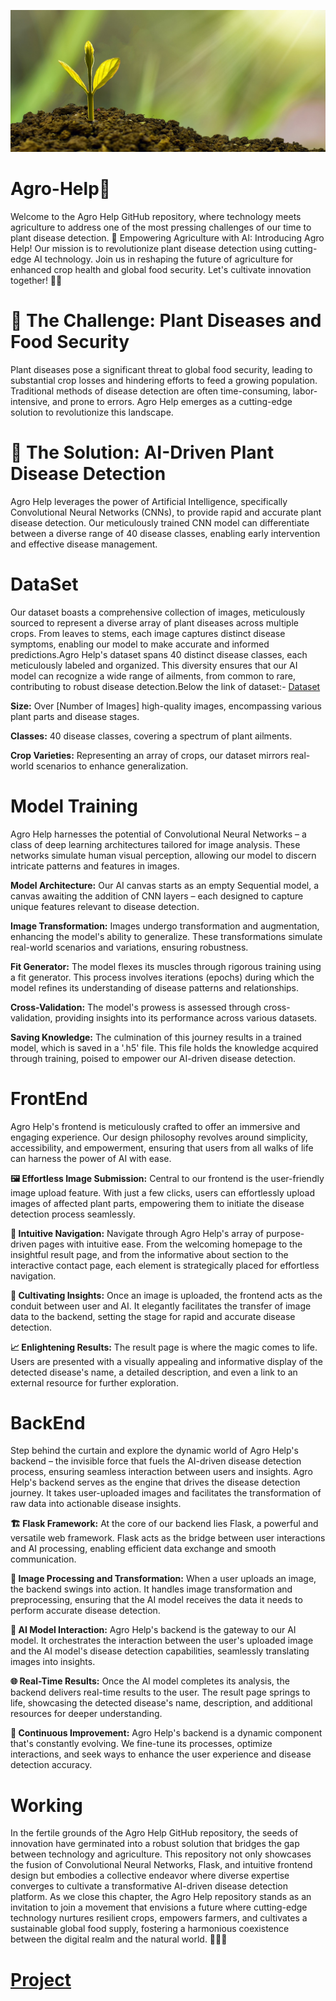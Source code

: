 ![logo](https://github.com/nilachalasahoo/Agro-Help/blob/main/Image/investment-g6aa818fc1_1920.jpg)

# Agro-Help🌱
Welcome to the Agro Help GitHub repository, where technology meets agriculture to address one of the most pressing challenges of our time to plant disease detection.
🌾 Empowering Agriculture with AI: Introducing Agro Help! Our mission is to revolutionize plant disease detection using cutting-edge AI technology. Join us in reshaping the future of agriculture for enhanced crop health and global food security. Let's cultivate innovation together! 🌱🔬

# 🌱 The Challenge: Plant Diseases and Food Security
Plant diseases pose a significant threat to global food security, leading to substantial crop losses and hindering efforts to feed a growing population. Traditional methods of disease detection are often time-consuming, labor-intensive, and prone to errors. Agro Help emerges as a cutting-edge solution to revolutionize this landscape.

# 🔬 The Solution: AI-Driven Plant Disease Detection
Agro Help leverages the power of Artificial Intelligence, specifically Convolutional Neural Networks (CNNs), to provide rapid and accurate plant disease detection. Our meticulously trained CNN model can differentiate between a diverse range of 40 disease classes, enabling early intervention and effective disease management.

# DataSet
Our dataset boasts a comprehensive collection of images, meticulously sourced to represent a diverse array of plant diseases across multiple crops. From leaves to stems, each image captures distinct disease symptoms, enabling our model to make accurate and informed predictions.Agro Help's dataset spans 40 distinct disease classes, each meticulously labeled and organized. This diversity ensures that our AI model can recognize a wide range of ailments, from common to rare, contributing to robust disease detection.Below the link of dataset:-
[Dataset](https://drive.google.com/file/d/1meAj8xrscSjALJ5aVsWo-N2g95Zs6uQT/view?usp=sharing)
 
**Size:** Over [Number of Images] high-quality images, encompassing various plant parts and disease stages.

**Classes:** 40 disease classes, covering a spectrum of plant ailments.

**Crop Varieties:** Representing an array of crops, our dataset mirrors real-world scenarios to enhance generalization.

# Model Training
Agro Help harnesses the potential of Convolutional Neural Networks – a class of deep learning architectures tailored for image analysis. These networks simulate human visual perception, allowing our model to discern intricate patterns and features in images.

**Model Architecture:** Our AI canvas starts as an empty Sequential model, a canvas awaiting the addition of CNN layers – each designed to capture unique features relevant to disease detection.

**Image Transformation:** Images undergo transformation and augmentation, enhancing the model's ability to generalize. These transformations simulate real-world scenarios and variations, ensuring robustness.

**Fit Generator:** The model flexes its muscles through rigorous training using a fit generator. This process involves iterations (epochs) during which the model refines its understanding of disease patterns and relationships.

**Cross-Validation:** The model's prowess is assessed through cross-validation, providing insights into its performance across various datasets.

**Saving Knowledge:** The culmination of this journey results in a trained model, which is saved in a '.h5' file. This file holds the knowledge acquired through training, poised to empower our AI-driven disease detection.

# FrontEnd
Agro Help's frontend is meticulously crafted to offer an immersive and engaging experience. Our design philosophy revolves around simplicity, accessibility, and empowerment, ensuring that users from all walks of life can harness the power of AI with ease.

**🖼️ Effortless Image Submission:** 
Central to our frontend is the user-friendly image upload feature. With just a few clicks, users can effortlessly upload images of affected plant parts, empowering them to initiate the disease detection process seamlessly.

**💼 Intuitive Navigation:** 
Navigate through Agro Help's array of purpose-driven pages with intuitive ease. From the welcoming homepage to the insightful result page, and from the informative about section to the interactive contact page, each element is strategically placed for effortless navigation.

**🌱 Cultivating Insights:**
Once an image is uploaded, the frontend acts as the conduit between user and AI. It elegantly facilitates the transfer of image data to the backend, setting the stage for rapid and accurate disease detection.

**📈 Enlightening Results:**
The result page is where the magic comes to life. Users are presented with a visually appealing and informative display of the detected disease's name, a detailed description, and even a link to an external resource for further exploration.

# BackEnd
Step behind the curtain and explore the dynamic world of Agro Help's backend – the invisible force that fuels the AI-driven disease detection process, ensuring seamless interaction between users and insights.
Agro Help's backend serves as the engine that drives the disease detection journey. It takes user-uploaded images and facilitates the transformation of raw data into actionable disease insights.

**🏗️ Flask Framework:**
At the core of our backend lies Flask, a powerful and versatile web framework. Flask acts as the bridge between user interactions and AI processing, enabling efficient data exchange and smooth communication.

**🔬 Image Processing and Transformation:**
When a user uploads an image, the backend swings into action. It handles image transformation and preprocessing, ensuring that the AI model receives the data it needs to perform accurate disease detection.

**🧠 AI Model Interaction:**
Agro Help's backend is the gateway to our AI model. It orchestrates the interaction between the user's uploaded image and the AI model's disease detection capabilities, seamlessly translating images into insights.

**🌐 Real-Time Results:**
Once the AI model completes its analysis, the backend delivers real-time results to the user. The result page springs to life, showcasing the detected disease's name, description, and additional resources for deeper understanding.

**🚀 Continuous Improvement:**
Agro Help's backend is a dynamic component that's constantly evolving. We fine-tune its processes, optimize interactions, and seek ways to enhance the user experience and disease detection accuracy.

# Working
In the fertile grounds of the Agro Help GitHub repository, the seeds of innovation have germinated into a robust solution that bridges the gap between technology and agriculture. This repository not only showcases the fusion of Convolutional Neural Networks, Flask, and intuitive frontend design but embodies a collective endeavor where diverse expertise converges to cultivate a transformative AI-driven disease detection platform. As we close this chapter, the Agro Help repository stands as an invitation to join a movement that envisions a future where cutting-edge technology nurtures resilient crops, empowers farmers, and cultivates a sustainable global food supply, fostering a harmonious coexistence between the digital realm and the natural world. 🌾🌱🔬

# [Project](https://drive.google.com/file/d/1meAj8xrscSjALJ5aVsWo-N2g95Zs6uQT/view?usp=sharing)

